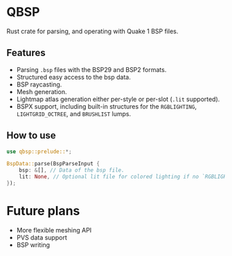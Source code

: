 # QBSP

Rust crate for parsing, and operating with Quake 1 BSP files.

## Features
- Parsing `.bsp` files with the BSP29 and BSP2 formats.
- Structured easy access to the bsp data.
- BSP raycasting.
- Mesh generation.
- Lightmap atlas generation either per-style or per-slot (`.lit` supported).
- BSPX support, including built-in structures for the `RGBLIGHTING`, `LIGHTGRID_OCTREE`, and `BRUSHLIST` lumps.

## How to use
```rust
use qbsp::prelude::*;

BspData::parse(BspParseInput {
    bsp: &[], // Data of the bsp file.
    lit: None, // Optional lit file for colored lighting if no `RGBLIGHTING` BSPX lump is present.
});
```

# Future plans
- More flexible meshing API
- PVS data support
- BSP writing